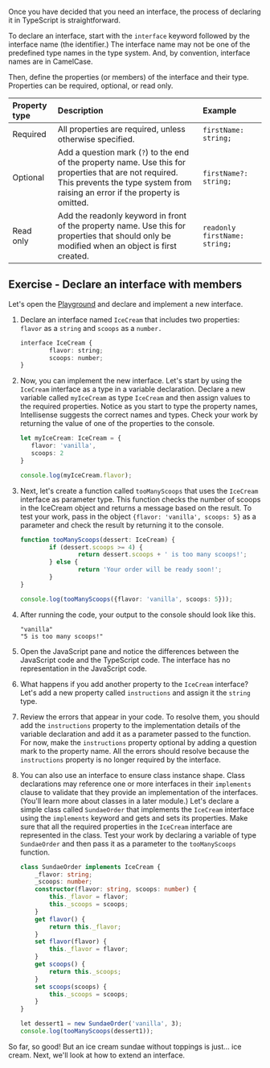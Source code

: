 Once you have decided that you need an interface, the process of declaring it in TypeScript is straightforward.

To declare an interface, start with the `interface` keyword followed by the interface name (the identifier.) The interface name may not be one of the predefined type names in the type system. And, by convention, interface names are in CamelCase.

Then, define the properties (or members) of the interface and their type. Properties can be required, optional, or read only.

| Property type| Description| Example|
| :--- | :--- | :--- |
| Required| All properties are required, unless otherwise specified.| `firstName: string;`|
| Optional| Add a question mark (`?`) to the end of the property name. Use this for properties that are not required. This prevents the type system from raising an error if the property is omitted.| `firstName?: string;`|
| Read only| Add the readonly keyword in front of the property name. Use this for properties that should only be modified when an object is first created.| `readonly firstName: string;`|

## Exercise - Declare an interface with members

Let's open the [Playground](https://www.typescriptlang.org/play) and declare and implement a new interface.

1. Declare an interface named `IceCream` that includes two properties: `flavor` as a `string` and `scoops` as a `number.`

   ```typescript
   interface IceCream {
           flavor: string;
           scoops: number;
   }
   ```

2. Now, you can implement the new interface. Let's start by using the `IceCream` interface as a type in a variable declaration. Declare a new variable called `myIceCream` as type `IceCream` and then assign values to the required properties. Notice as you start to type the property names, Intellisense suggests the correct names and types. Check your work by returning the value of one of the properties to the console.

   ```typescript
   let myIceCream: IceCream = {
      flavor: 'vanilla',
      scoops: 2
   }
   
   console.log(myIceCream.flavor);

   ```

3. Next, let's create a function called `tooManyScoops` that uses the `IceCream` interface as parameter type. This function checks the number of scoops in the IceCream object and returns a message based on the result. To test your work, pass in the object `{flavor: 'vanilla', scoops: 5}` as a parameter and check the result by returning it to the console.

   ```typescript
   function tooManyScoops(dessert: IceCream) {
           if (dessert.scoops >= 4) {
                   return dessert.scoops + ' is too many scoops!';
           } else {
                   return 'Your order will be ready soon!';
           }
   }
   
   console.log(tooManyScoops({flavor: 'vanilla', scoops: 5}));
   ```

4. After running the code, your output to the console should look like this.

   ```console
   "vanilla"
   "5 is too many scoops!"
   ```

5. Open the JavaScript pane and notice the differences between the JavaScript code and the TypeScript code. The interface has no representation in the JavaScript code.

1. What happens if you add another property to the `IceCream` interface? Let's add a new property called `instructions` and assign it the `string` type.

1. Review the errors that appear in your code. To resolve them, you should add the `instructions` property to the implementation details of the variable declaration and add it as a parameter passed to the function. For now, make the `instructions` property optional by adding a question mark to the property name. All the errors should resolve because the `instructions` property is no longer required by the interface.

1. You can also use an interface to ensure class instance shape. Class declarations may reference one or more interfaces in their `implements` clause to validate that they provide an implementation of the interfaces. (You'll learn more about classes in a later module.) Let's declare a simple class called `SundaeOrder` that implements the `IceCream` interface using the `implements` keyword and gets and sets its properties. Make sure that all the required properties in the `IceCream` interface are represented in the class. Test your work by declaring a variable of type `SundaeOrder` and then pass it as a parameter to the `tooManyScoops` function.

   ```typescript
   class SundaeOrder implements IceCream {
       _flavor: string;
       _scoops: number;
       constructor(flavor: string, scoops: number) {
           this._flavor = flavor;
           this._scoops = scoops;
       }
       get flavor() {
           return this._flavor;
       }
       set flavor(flavor) {
           this._flavor = flavor;
       }
       get scoops() {
           return this._scoops;
       }
       set scoops(scoops) {
           this._scoops = scoops;
       }
   }
   
   let dessert1 = new SundaeOrder('vanilla', 3);
   console.log(tooManyScoops(dessert1));
   ```

So far, so good! But an ice cream sundae without toppings is just… ice cream. Next, we'll look at how to extend an interface.
